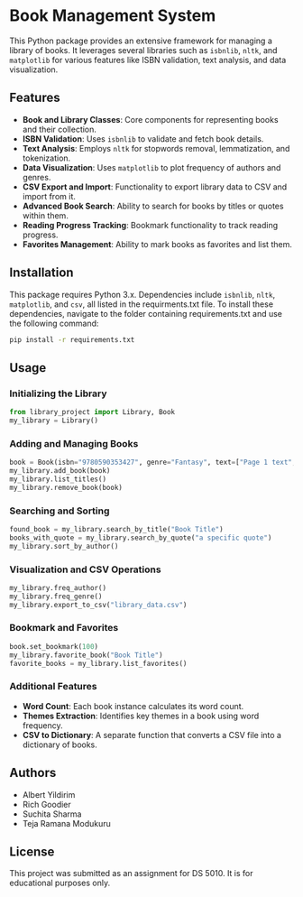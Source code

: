 # Book Management System

This Python package provides an extensive framework for managing a library of books. It leverages several libraries such as `isbnlib`, `nltk`, and `matplotlib` for various features like ISBN validation, text analysis, and data visualization.

## Features

- **Book and Library Classes**: Core components for representing books and their collection.
- **ISBN Validation**: Uses `isbnlib` to validate and fetch book details.
- **Text Analysis**: Employs `nltk` for stopwords removal, lemmatization, and tokenization.
- **Data Visualization**: Uses `matplotlib` to plot frequency of authors and genres.
- **CSV Export and Import**: Functionality to export library data to CSV and import from it.
- **Advanced Book Search**: Ability to search for books by titles or quotes within them.
- **Reading Progress Tracking**: Bookmark functionality to track reading progress.
- **Favorites Management**: Ability to mark books as favorites and list them.

## Installation

This package requires Python 3.x. Dependencies include `isbnlib`, `nltk`, `matplotlib`, and `csv`, all listed in the requirments.txt file. To install these dependencies, navigate to the folder containing requirements.txt and use the following command:

```bash
pip install -r requirements.txt
```

## Usage

### Initializing the Library

```python
from library_project import Library, Book
my_library = Library()
```

### Adding and Managing Books

```python
book = Book(isbn="9780590353427", genre="Fantasy", text=["Page 1 text", "Page 2 text"])
my_library.add_book(book)
my_library.list_titles()
my_library.remove_book(book)
```

### Searching and Sorting

```python
found_book = my_library.search_by_title("Book Title")
books_with_quote = my_library.search_by_quote("a specific quote")
my_library.sort_by_author()
```

### Visualization and CSV Operations

```python
my_library.freq_author()
my_library.freq_genre()
my_library.export_to_csv("library_data.csv")
```

### Bookmark and Favorites

```python
book.set_bookmark(100)
my_library.favorite_book("Book Title")
favorite_books = my_library.list_favorites()
```

### Additional Features

- **Word Count**: Each book instance calculates its word count.
- **Themes Extraction**: Identifies key themes in a book using word frequency.
- **CSV to Dictionary**: A separate function that converts a CSV file into a dictionary of books.

## Authors

 - Albert Yildirim
 - Rich Goodier
 - Suchita Sharma
 - Teja Ramana Modukuru

## License

This project was submitted as an assignment for DS 5010.  It is for educational purposes only.
